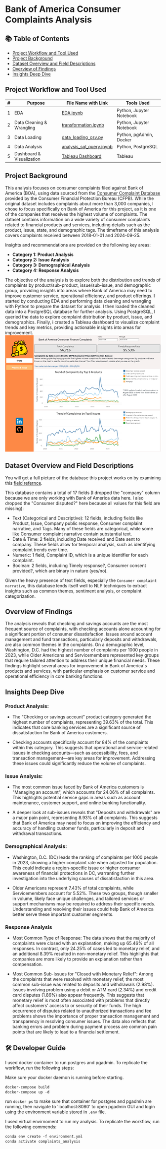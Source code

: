 # Bank of America Consumer Complaints Analysis 

## 📚 Table of Contents

- [Project Workflow and Tool Used](#project-workflow-and-tool-used)
- [Project Background](#project-background)
- [Dataset Overview and Field Descriptions](#dataset-overview-and-field-descriptions)
- [Overview of Findings](#overview-of-findings)
- [Insights Deep Dive](#insights-deep-dive)

## Project Workflow and Tool Used

| #  | Purpose                | File Name with Link                                                                                             | Tools Used                    |
|----|------------------------|-----------------------------------------------------------------------------------------------------------------|-------------------------------|
| 1  | EDA                    | [EDA.ipynb](https://github.com/Rachel0619/US-Consumer-Finance-Complaints-Analysis/blob/main/EDA.ipynb)        | Python, Jupyter Notebook       |
| 2  | Data Cleaning & Wrangling | [transformation.ipynb](https://github.com/Rachel0619/US-Consumer-Finance-Complaints-Analysis/blob/main/transformation.ipynb) | Python, Jupyter Notebook       |
| 3  | Data Loading            | [data_loading_csv.py](https://github.com/Rachel0619/US-Consumer-Finance-Complaints-Analysis/blob/main/data_loading_csv.py) | Python, pgAdmin, Docker    |
| 4  | Data Analysis           | [analysis_sql_query.ipynb](https://github.com/Rachel0619/US-Consumer-Finance-Complaints-Analysis/blob/main/analysis_sql_query.ipynb) | Python, PostgreSQL       |
| 5  | Dashboard & Visualization| [Tableau Dashboard](https://public.tableau.com/app/profile/rachel.li3670/viz/consumerfinancecomplaints/Trend) | Tableau                        |


## Project Background 

This analysis focuses on consumer complaints filed against Bank of America (BOA), using data sourced from the [Consumer Complaint Database](https://www.consumerfinance.gov/data-research/consumer-complaints/) provided by the Consumer Financial Protection Bureau (CFPB). While the original dataset includes complaints about more than 3,000 companies, I chose to focus specifically on Bank of America for this project, as it is one of the companies that receives the highest volume of complaints. The dataset contains information on a wide variety of consumer complaints related to financial products and services, including details such as the product, issue, state, and demographic tags. The timeframe of this analysis covers complaints received between 2018-01-01 and 2024-09-25.

Insights and recommendations are provided on the following key areas:

- **Category 1: Product Analysis**
- **Category 2: Issue Analysis**
- **Category 3: Demographical Analysis** 
- **Category 4: Response Analysis** 

The objective of the analysis is to explore both the distribution and trends of complaints by product/sub-product, issue/sub-issue, and demographic group, providing insights into areas where Bank of America may need to improve customer service, operational efficiency, and product offerings. I started by conducting EDA and performing data cleaning and wrangling with Python to prepare the dataset for analysis. I then loaded the cleaned data into a PostgreSQL database for further analysis. Using PostgreSQL, I queried the data to explore complaint distribution by product, issue, and demographics. Finally, i created a Tableau dashboard to visualize complaint trends and key metrics, providing actionable insights into areas for improvement.
![Screenshot of the dashboard](img/dashboard.png)

## Dataset Overview and Field Descriptions

You will get a full picture of the database this project works on by examining this [field refernce](https://cfpb.github.io/api/ccdb/fields.html). 

This database contains a total of 17 fields (I dropped the "company" column because we are only working with Bank of America data here. I also dropped the "Consumer disputed?" here because all values for this field are missing):

- Text (Categorical and Descriptive): 12 fields, including fields like Product, Issue, Company public response, Consumer complaint narrative, and Tags. Many of these fields are categorical, while some like Consumer complaint narrative contain substantial text. 
- Date & Time: 2 fields, including Date received and Date sent to company. These fields allow for temporal analysis, such as identifying complaint trends over time.
- Numeric: 1 field, Complaint ID, which is a unique identifier for each complaint.
- Boolean: 2 fields, including Timely response?, Consumer consent provided?, which are binary in nature (yes/no). 

Given the heavy presence of text fields, especially the `Consumer complaint narrative`, this database lends itself well to NLP techniques to extract insights such as common themes, sentiment analysis, or complaint categorization. 

## Overview of Findings

The analysis reveals that checking and savings accounts are the most frequent source of complaints, with checking accounts alone accounting for a significant portion of consumer dissatisfaction. Issues around account management and fund transactions, particularly deposits and withdrawals, are also common themes in the complaints. On a demographic level, Washington, D.C. had the highest number of complaints per 1000 people in 2023, while Older Americans and Servicemembers represented key groups that require tailored attention to address their unique financial needs. These findings highlight several areas for improvement in Bank of America's products and services, with particular emphasis on customer service and operational efficiency in core banking functions.


## Insights Deep Dive
### Product Analysis:

- The "Checking or savings account" product category generated the highest number of complaints, representing 39.63% of the total. This indicates that core banking services are a significant source of dissatisfaction for Bank of America customers.

- Checking accounts specifically account for 84% of the complaints within this category. This suggests that operational and service-related issues in checking accounts—such as accessibility, fees, and transaction management—are key areas for improvement. Addressing these issues could significantly reduce the volume of complaints.

### Issue Analysis:

- The most common issue faced by Bank of America customers is "Managing an account", which accounts for 24.06% of all complaints. This highlights potential service gaps in areas such as account maintenance, customer support, and online banking functionality.

- A deeper look at sub-issues reveals that "Deposits and withdrawals" are a major pain point, representing 8.93% of all complaints. This suggests that Bank of America may need to focus on improving the efficiency and accuracy of handling customer funds, particularly in deposit and withdrawal transactions.

### Demographical Analysis:

- Washington, D.C. (DC) leads the ranking of complaints per 1000 people in 2023, showing a higher complaint rate when adjusted for population. This could indicate a region-specific issue or higher consumer awareness of financial protections in DC, warranting further investigation into the underlying causes of dissatisfaction in this area.

- Older Americans represent 7.43% of total complaints, while Servicemembers account for 5.52%. These two groups, though smaller in volume, likely face unique challenges, and tailored services or support mechanisms may be required to address their specific needs. Understanding and resolving their issues could help Bank of America better serve these important customer segments.

### Response Analysis

- Most Common Type of Response: The data shows that the majority of complaints were closed with an explanation, making up 65.46% of all responses. In contrast, only 24.25% of cases led to monetary relief, and an additional 8.39% resulted in non-monetary relief. This highlights that companies are more likely to provide an explanation rather than compensation.

- Most Common Sub-Issues for "Closed with Monetary Relief": Among the complaints that were resolved with monetary relief, the most common sub-issue was related to deposits and withdrawals (2.98%). Issues involving problem using a debit or ATM card (2.34%) and credit card disputes (1.86%) also appear frequently. This suggests that monetary relief is most often associated with problems that directly affect customers' access to or security of their funds. The high occurrence of disputes related to unauthorized transactions and fee problems shows the importance of proper transaction management and transparency in resolving consumer issues. The data also reflects that banking errors and problem during payment process are common pain points that are likely to lead to a financial settlement.


## 🛠️ Developer Guide

I used docker container to run postgres and pgadmin. To replicate the workflow, run the following steps:

Make sure your docker daemon is running before starting.

```
docker-compose build
docker-compose up -d
```

run `docker ps` to make sure that container for postgres and pgadmin are running, then navigate to 'localhost:8080' to open pgadmin GUI and login using the environment variable stored in `.env` file.

I used virtual envirnoment to run my analysis. To replicate the workflow, run the following commends:

```
conda env create -f environment.yml
conda activate complaints_analysis
```